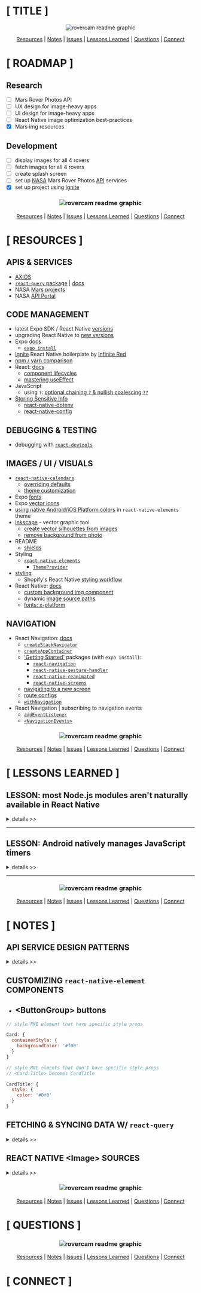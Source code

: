 # [ TITLE ]

<div align='center'>

![rovercam readme graphic](./assets/readme/build-notes-title.png)

</div>

<div align='center'>

[Resources](#resources) | [Notes](#notes) | [Issues](#issues) | [Lessons Learned](#lessons) | [Questions](#questions) | [Connect](#connect)

</div>

# [ ROADMAP ]

## **Research**

- [ ] Mars Rover Photos API
- [ ] UX design for image-heavy apps
- [ ] UI design for image-heavy apps
- [ ] React Native image optimization best-practices
- [x] Mars img resources

## **Development**

- [ ] display images for all 4 rovers
- [ ] fetch images for all 4 rovers
- [ ] create splash screen
- [ ] set up [NASA](https://api.nasa.gov/#mars-rover-photos) Mars Rover Photos [API](https://github.com/chrisccerami/mars-photo-api) services
- [x] set up project using [Ignite](https://github.com/infinitered/ignite)

<h3 id='resources' align='center'>

![rovercam readme graphic](./assets/readme/resources.png)

</h3>

<div align='center'>

[Resources](#resources) | [Notes](#notes) | [Issues](#issues) | [Lessons Learned](#lessons) | [Questions](#questions) | [Connect](#connect)

</div>

# [ RESOURCES ]

## APIS & SERVICES

- [AXIOS](https://github.com/axios/axios#axios)
- [`react-query` package](https://www.npmjs.com/package/react-query) | [docs](https://react-query.tanstack.com/)
- NASA [Mars projects](https://mars.nasa.gov/)
- NASA [API Portal](https://api.nasa.gov/)

## CODE MANAGEMENT

- latest Expo SDK / React Native [versions](https://docs.expo.dev/versions/latest/?redirected#each-expo-sdk-version-depends-on-a)
- upgrading React Native to [new versions](https://reactnative.dev/docs/upgrading)
- Expo [docs](https://docs.expo.dev)
  - [`expo install`](https://docs.expo.dev/guides/config-plugins/#expo-install)
- [Ignite](https://github.com/infinitered/ignite) React Native boilerplate by [Infinite Red](infinite.red)
- [npm / yarn comparison](https://classic.yarnpkg.com/en/docs/migrating-from-npm#toc-cli-commands-comparison)
- React: [docs](reactjs.org)
  - [component lifecycles](https://projects.wojtekmaj.pl/react-lifecycle-methods-diagram/)
  - [mastering useEffect](https://www.youtube.com/watch?v=dH6i3GurZW8)
- JavaScript
  - using `?`: [optional chaining `?` & nullish coalescing `??`](https://www.freecodecamp.org/news/how-the-question-mark-works-in-javascript/)
- [Storing Sensitive Info](https://reactnative.dev/docs/security#storing-sensitive-info)
  - [react-native-dotenv](https://github.com/goatandsheep/react-native-dotenv)
  - [react-native-config](https://github.com/luggit/react-native-config)

## DEBUGGING & TESTING

- debugging with [`react-devtools`](https://www.npmjs.com/package/react-devtools)

## IMAGES / UI / VISUALS

- [`react-native-calendars`](https://wix.github.io/react-native-calendars/docs/intro)
  - [overriding defaults](https://github.com/wix/react-native-calendars#advanced-styling)
  - [theme customization](https://github.com/wix/react-native-calendars#customizing-look--feel)
- Expo [fonts](https://docs.expo.dev/versions/latest/sdk/font/)
- Expo [vector icons](https://icons.expo.fyi/)
- [using native Android/iOS Platform colors](https://reactnativeelements.com/docs/customization#using-the-respective-platforms-native-colors) in `react-native-elements` theme
- [Inkscape](https://inkscape.org/) - vector graphic tool
  - [create vector silhouettes from images](https://www.youtube.com/watch?v=PRvqcfLToqY)
  - [remove background from photo](https://logosbynick.com/inkscape-how-to-remove-background/)
- README
  - [shields](https://shields.io/)
- Styling
  - [`react-native-elements`](https://reactnativeelements.com/)
    - [`ThemeProvider`](https://reactnativeelements.com/docs/customization#using-themeprovider)
- [styling](https://reactnative.dev/docs/style)
  - Shopify's React Native [styling workflow](https://shopify.engineering/5-ways-to-improve-your-react-native-styling-workflow)
- React Native: [docs](reactnative.dev)
  - [custom background img component](https://www.sitereq.com/post/two-easy-ways-to-add-react-native-background-image)
  - dynamic [image source paths](https://stackoverflow.com/a/41432660)
  - [fonts: x-platform](https://github.com/react-native-training/react-native-fonts)

## NAVIGATION

- React Navigation: [docs](https://reactnavigation.org/docs/4.x/getting-started)
  - [`createStackNavigator`](https://reactnavigation.org/docs/4.x/stack-navigator/)
  - [`createAppContainer`](https://reactnavigation.org/docs/4.x/app-containers#props-of-createappcontainer-on-react-native)
  - ['Getting Started'](https://reactnavigation.org/docs/4.x/getting-started) packages (with `expo install`):
    - [`react-navigation`](https://www.npmjs.com/package/react-navigation)
    - [`react-native-gesture-handler`](https://www.npmjs.com/package/react-native-gesture-handler)
    - [`react-native-reanimated`](https://www.npmjs.com/package/react-native-reanimated)
    - [`react-native-screens`](https://www.npmjs.com/package/react-native-screens)
  - [navigating to a new screen](https://reactnavigation.org/docs/4.x/navigating#navigating-to-a-new-screen)
  - [route configs](https://reactnavigation.org/docs/4.x/stack-navigator#routeconfigs)
  - [`withNavigation`](https://reactnavigation.org/docs/4.x/with-navigation/)
- React Navigation | subscribing to navigation events
  - [`addEventListener`](https://reactnavigation.org/docs/4.x/navigation-prop#addlistener---subscribe-to-updates-to-navigation-lifecycle)
  - [`<NavigationEvents>`](https://reactnavigation.org/docs/4.x/navigation-events)

<h3 id='lessons' align='center'>

![rovercam readme graphic](./assets/readme/lessons.png)

</h3>

<div align='center'>

[Resources](#resources) | [Notes](#notes) | [Issues](#issues) | [Lessons Learned](#lessons) | [Questions](#questions) | [Connect](#connect)

</div>

# [ LESSONS LEARNED ]

## **LESSON:** most Node.js modules aren't naturally available in React Native

<details>
<summary>details >></summary>

```reactnative
Unable to resolve module fs from <project path>/node_modules/dotenv/lib/main.js: fs could not be found within the project or in these directories: node_modules
```

### **Environment**

- `"react-query": "^3.34.14"`
- `"react-native": "0.64.3"`

### **Attempted**

- checked out these:
  - [using core node.js modules in react native apps](https://javascript.plainenglish.io/using-core-node-js-modules-in-react-native-apps-e6002a33b6ff)
  - issue [1871](https://github.com/facebook/react-native/issues/1871?ref=hackernoon.com)
  - issue [6253](https://github.com/facebook/react-native/issues/6253?ref=hackernoon.com)
  - `browserify` [handbook](https://github.com/browserify/browserify-handbook?ref=hackernoon.com#builtins)

### **Solution**

- [`browserify`](https://browserify.org/?ref=hackernoon.com) | bundles all of your deps so you can `require` them in the browser

### **Root Cause**

- Node.js is written in C++ so it can't get bundled with React Native's JavaScript bundle

</details>

<hr>

## **LESSON:** Android natively manages JavaScript timers

<details>
<summary>details >></summary>

```reactnative
Setting a timer for a long period of time, i.e. multiple minutes, is a performance and correctness issue on Android as it keeps the timer module awake, and timers can only be called when the app is in the foreground. See https://github.com/facebook/react-native/issues/12981 for more info.
(Saw setTimeout with duration 300000ms)
```

### **Evironment**

- `"react-query": "^3.34.14"`
- `"react-native": "0.64.3"`

### **Attempted**

- [x] check out [issue link](https://github.com/facebook/react-native/issues/12981) provided in warning message
  - _\* issue was locked 20JUL01 \*_
  - JS timers get tracked natively on Android - ie. dictates timer triggers. React Native monitors the triggered timers in relation to app lifecycle / rendering
  - IF: long timer is set - app open while timer active === all good
    - ELSE IF: app bg'd BEFORE timer finishes === timer wont activate until next app open
    - EXCEPTION: headless JS timers run when app is bg'd
  - IF: on-app-open timer activation doesn't matter === ignore the warning
    - ELSE IF: timer needs to live for life of session w/out foreground trigger === find your own fix for ignoring the timer on foreground (aka. a different pkg than the one causing the warning)
  - `Alarm Manager` not to be used to wake app - waking up apps with `setTimeout` = "bad idea" (from the core team)
  - warning remains for awareness
- [ ] explore `react-query` docs for a way to shorten/adjust the timer

### **Solution**

- find package that doesn't throw the warning
- [quiet the warning](https://github.com/tannerlinsley/react-query/discussions/356)

### **Root Cause**

```javascript
var _proto = Query.prototype;

_proto.setOptions = function setOptions(options) {
	var _this$options$cacheTi;

	this.options = (0, _extends2.default)({}, this.defaultOptions, options);
	this.meta = options == null ? void 0 : options.meta; // Default to 5 minutes if not cache time is set

	// this is where the 300 seconds (^^^ 5 minutes ^^^) is coming from in the warning
	this.cacheTime = Math.max(
		this.cacheTime || 0,
		(_this$options$cacheTi = this.options.cacheTime) != null
			? _this$options$cacheTi
			: 5 * 60 * 1000
	);
};

_proto.setDefaultOptions = function setDefaultOptions(options) {
	this.defaultOptions = options;
};

_proto.scheduleGc = function scheduleGc() {
	var _this = this;

	this.clearGcTimeout();

	// cacheTime implementation
	if ((0, _utils.isValidTimeout)(this.cacheTime)) {
		this.gcTimeout = setTimeout(function () {
			_this.optionalRemove();
		}, this.cacheTime);
	}
};
```

</details>

<hr>

<h3 id='notes' align='center'>

![rovercam readme graphic](./assets/readme/notes.png)

</h3>

<div align='center'>

[Resources](#resources) | [Notes](#notes) | [Issues](#issues) | [Lessons Learned](#lessons) | [Questions](#questions) | [Connect](#connect)

</div>

# [ NOTES ]

## **API SERVICE DESIGN PATTERNS**

<details>
<summary>details >></summary>

- Infinite Red’s “Ignite” React Native boilerplate [services/api setup](https://github.com/infinitered/ignite/tree/master/boilerplate/app/services/api)
- Tommy Groshong | [reduce state mgmt footprint](https://blog.testdouble.com/posts/2021-05-03-reduce-state-management-with-react-query/) with [React Query](https://react-query.tanstack.com/) ( [Tanner Linsley](https://twitter.com/tannerlinsley) )
- Kent Dodds
  - [app state mgmt with React](https://kentcdodds.com/blog/application-state-management-with-react)
  - faster React apps with [state colocation](https://kentcdodds.com/blog/state-colocation-will-make-your-react-app-faster)
  - [general colocation](https://kentcdodds.com/blog/colocation)
  - [use React Context effectively](https://kentcdodds.com/blog/how-to-use-react-context-effectively)
  - [fixing slow renders](https://kentcdodds.com/blog/fix-the-slow-render-before-you-fix-the-re-render)
- Net Ninja | [React Query tutorial playlist](https://www.youtube.com/playlist?list=PL4cUxeGkcC9jpi7Ptjl5b50p9gLjOFani)
- Better Dev | [make a stellar React + NASA API app](https://www.youtube.com/watch?v=UtRNVNkCBq8)

CHECK OUT LATER
( VORTX API ) [NestJS](https://nestjs.com/) | Node.js framework for building server-side apps & apis
Brad’s NestJS [crash course](https://www.youtube.com/watch?v=wqhNoDE6pb4)
used in `Ignite` | [Mobx-state-tree](https://mobx-state-tree.js.org/intro/welcome)
[`react-native-elements`](https://reactnativeelements.com/docs/overview)

MISC
[undici](https://github.com/nodejs/undici#undici) | Node.js http client ( getting added to Node )
[WHATWG](https://whatwg.org/) | web hypertext application technology working group

</details>

## **CUSTOMIZING `react-native-element` COMPONENTS**

- ## \<ButtonGroup\> buttons

```JavaScript
// style RNE element that have specific style props

Card: {
  containerStyle: {
    backgroundColor: '#f00'
  }
}

// style RNE elments that don't have specific style props
// <Card.Title> becomes CardTitle

CardTitle: {
  style: {
    color: '#0f0'
  }
}
```

## **FETCHING & SYNCING DATA W/ `react-query`**

<details>
<summary>details >></summary>

- worked through Android timer warning when using `react-query`

</details>

## **REACT NATIVE \<Image\> SOURCES**

<details>
<summary>details >></summary>

_why is something as simple as using local project images such a PITA.._

> _React Native docs: [ImageSource](https://reactnative.dev/docs/image#imagesource)_
>
> `number` - opaque type returned by something like `require('./image.jpg')`.

- [displaying images with React Native](https://blog.logrocket.com/>displaying-images-with-the-react-native-image-component/)

</details>

<h3 id='questions' align='center'>

![rovercam readme graphic](./assets/readme/questions.png)

</h3>

<div align='center'>

[Resources](#resources) | [Notes](#notes) | [Issues](#issues) | [Lessons Learned](#lessons) | [Questions](#questions) | [Connect](#connect)

</div>

# [ QUESTIONS ]

<h3 id='connect' align='center'>

![rovercam readme graphic](./assets/readme/connect.png)

</h3>

<div align='center'>

[Resources](#resources) | [Notes](#notes) | [Issues](#issues) | [Lessons Learned](#lessons) | [Questions](#questions) | [Connect](#connect)

</div>

# [ CONNECT ]
